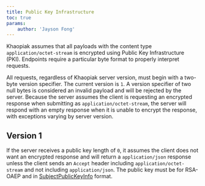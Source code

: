 ```yaml
---
title: Public Key Infrastructure
toc: true
params:
    author: 'Jayson Fong'
---
```


Khaopiak assumes that all payloads with the content type `application/octet-stream` is encrypted using Public Key
Infrastructure (PKI). Endpoints require a particular byte format to properly interpret requests.

All requests, regardless of Khaopiak server version, must begin with a two-byte version specifier. The current version
is `1`. A version specifier of two null bytes is considered an invalid payload and will be rejected by the server.
Because the server assumes the client is requesting an encrypted response when submitting as `application/octet-stream`,
the server will respond with an empty response when it is unable to encrypt the response, with exceptions varying by
server version.

## Version 1

If the server receives a public key length of `0`, it assumes the client does not want an encrypted response and will
return a `application/json` response unless the client sends an `Accept` header including `application/octet-stream` and
not including `application/json`. The public key must be for RSA-OAEP and
in [SubjectPublicKeyInfo](https://developer.mozilla.org/en-US/docs/Web/API/SubtleCrypto/importKey#subjectpublickeyinfo)
format.
